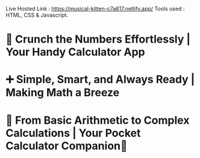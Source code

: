 Live Hosted Link : https://musical-kitten-c7a617.netlify.app/
Tools used : HTML, CSS & Javascript.
# 🧮 Crunch the Numbers Effortlessly | Your Handy Calculator App
# ➕ Simple, Smart, and Always Ready | Making Math a Breeze
# 🔢 From Basic Arithmetic to Complex Calculations | Your Pocket Calculator Companion🌟
                    
